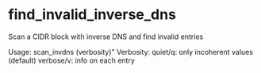 # find_invalid_inverse_dns
Scan a CIDR block with inverse DNS and find invalid entries

Usage: scan_invdns <prefix> (verbosity)"
Verbosity: quiet/q: only incoherent values (default)
           verbose/v: info on each entry 
  
